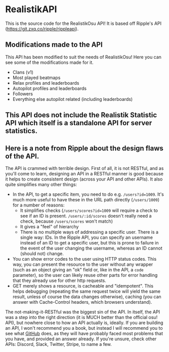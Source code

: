 # RealistikAPI

This is the source code for the RealistikOsu API! It is based off Ripple's API (https://git.zxq.co/ripple/rippleapi).

## Modifications made to the API

This API has been modified to suit the needs of RealistikOsu! Here you can see some of the modifications made for it.

* Clans (v1)
* Most played beatmaps
* Relax profiles and leaderboards
* Autopilot profiles and leaderboards
* Followers
* Everything else autopilot related (including leaderboards)

## This API does not include the Realistik Statistic API which itself is a standalone API for server statistics.

## Here is a note from Ripple about the design flaws of the API.

The API is crammed with terrible design. First of all, it is not RESTful, and as you'll come to learn, designing an API in a RESTful manner is good because it helps to create consistent design (across your API and other APIs). It also quite simplifies many other things:

* In the API, to get a specific item, you need to do e.g. `/users?id=1009`. It's much more useful to have these in the URL path directly (`/users/1009`) for a number of reasons:
  * It simplifies checks (`/users/scores?id=1009` will require a check to see if an ID is present. `/users/:id/scores` doesn't really need a check, because `/users/scores` won't match)
  * It gives a "feel" of hierarchy
  * There is no multiple ways of addressing a specific user. There is a single way: IDs. In the Ripple API, you can specify an username instead of an ID to get a specific user, but this is prone to failure in the event of the user changing the username, whereas an ID cannot (should not) change.
* You can show error codes to the user using HTTP status codes. This way, you can present the resource to the user without any wrapper (such as an object giving an "ok" field or, like in the API, a `code` parameter), so the user can likely reuse other parts for error handling that they already use for other http requests.
* GET merely shows a resource, is cacheable and "idempotent". This helps debugging (repeating the same request twice will yield the same result, unless of course the data changes otherwise), caching (you can answer with Cache-Control headers, which browsers understand).

The not-making-it-RESTful was the biggest sin of the API. In itself, the API was a step into the right direction (it is MUCH better than the official osu! API), but nowhere close to how an API actually is, ideally. If you are building an API, I won't recommend you a book, but instead I will recommend you to see what [GitHub](https://developer.github.com/v3/) does, as they will have probably faced most problems that you have, and provided an answer already. If you're unsure, check other APIs: Discord, Slack, Twitter, Stripe, to name a few.
